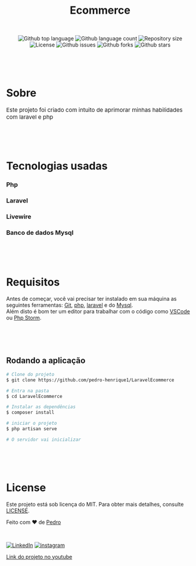 <h1 style="text-align:center">Ecommerce</h1>
<br>
<p align="center">
  <img alt="Github top language" src="https://img.shields.io/github/languages/top/pedro-henrique1/LaravelEcommerce?color=56BEB8">

  <img alt="Github language count" src="https://img.shields.io/github/languages/count/pedro-henrique1/LaravelEcommerce?color=56BEB8">

  <img alt="Repository size" src="https://img.shields.io/github/repo-size/pedro-henrique1/LaravelEcommerce?color=56BEB8">

  <img alt="License" src="https://img.shields.io/github/license/pedro-henrique1/LaravelEcommerce?color=56BEB8">

  <img alt="Github issues" src="https://img.shields.io/github/issues/pedro-henrique1/LaravelEcommerce?color=56BEB8" />
  <img alt="Github forks" src="https://img.shields.io/github/forks/pedro-henrique1/LaravelEcommerce?color=56BEB8" />
  <img alt="Github stars" src="https://img.shields.io/github/stars/pedro-henrique1/LaravelEcommerce?color=56BEB8" />
</p>
<br>
<br>
<br>
<h1>Sobre</h1>
<p style="font-size:15px">Este projeto foi criado com intuito de aprimorar minhas habilidades com laravel e php</p>
<br>
<br>
<br>
<h1>Tecnologias usadas </h1>
<h3><strong>Php</strong></h3>
<h3><strong>Laravel</strong></h3>
<h3><strong>Livewire</strong></h3>
<h3>Banco de dados <strong>Mysql</strong></h3>

<br>
<br>
<br>

# Requisitos

Antes de começar, você vai precisar ter instalado em sua máquina as seguintes ferramentas:
[Git](https://git-scm.com), [php](https://www.php.net/), [laravel](https://laravel.com/docs/8.x) e do [Mysql](https://www.mysql.com/). <br>
Além disto é bom ter um editor para trabalhar com o código como [VSCode](https://code.visualstudio.com/) ou
[Php Storm](https://www.jetbrains.com/phpstorm/).

<br>
<br>
<br>

## Rodando a aplicação

```bash
# Clone do projeto
$ git clone https://github.com/pedro-henrique1/LaravelEcommerce

# Entra na pasta
$ cd LaravelEcommerce

# Instalar as dependências
$ composer install

# iniciar o projeto
$ php artisan serve

# O servidor vai inicializar
```

<br>
<br>
<br>

# License

Este projeto está sob licença do MIT. Para obter mais detalhes, consulte [LICENSE](LICENSE.md).

Feito com :heart: de <a href="https://github.com/pedro-henrique1" target="_blank">Pedro</a>

&#xa0;

[![LinkedIn](https://img.shields.io/badge/-LINKEDIN-0077B5?style=for-the-badge&logo=linkedin&logoColor=white)](https://www.linkedin.com/in/pedro-henrique-silva-rodrigues-0544ab199/) [![instagram](https://img.shields.io/badge/instagram-%23E4405F.svg?&style=for-the-badge&logo=instagram&logoColor=white)](https://www.instagram.com/pedro_henrique_dev/)

[Link do projeto no youtube](https://www.youtube.com/playlist?list=PLz_YkiqIHesvPtvLl2Wz5FtuW44dBt199)

